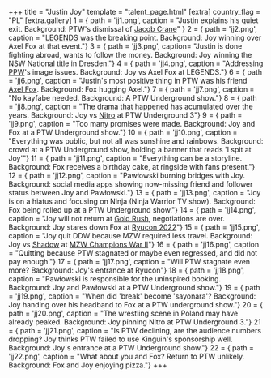 +++
title = "Justin Joy"
template = "talent_page.html"
[extra]
country_flag = "PL"
[extra.gallery]
1 = { path = 'jj1.png', caption = "Justin explains his quiet exit. Background: PTW's dismissal of [Jacob Crane](@/w/jacob-crane.md)" }
2 = { path = 'jj2.png', caption = "[LEGENDS](@/e/ptw/2022-11-26-ptw-3-legends.md) was the breaking point. Background: Joy winning over Axel Fox at that event."}
3 = { path = 'jj3.png', caption= "Justin is done fighting abroad, wants to follow the money. Background: Joy winning the NSW National title in Dresden."}
4 = { path = 'jj4.png', caption = "Addressing [PPW](@/o/ppw.md)'s image issues. Background: Joy vs Axel Fox at LEGENDS."}
6 = { path = 'jj6.png', caption = "Justin's most positive thing in PTW was his friend [Axel Fox](@/w/axel-fox.md). Background: Fox hugging Axel."}
7 = { path = 'jj7.png', caption = "No kayfabe needed. Background: A PTW Underground show."}
8 = { path = 'jj8.png', caption = "The drama that happened has acumulated over the years. Background: Joy vs [Nitro](@/w/nitro.md) at PTW Underground 3"}
9 = { path = 'jj9.png', caption = "Too many promises were made. Background: Joy and Fox at a PTW Underground show."}
10 = { path = 'jj10.png', caption = "Everything was public, but not all was sunshine and rainbows. Background: crowd at a PTW Underground show, holding a banner that reads 'I spit at Joy'"}
11 = { path = 'jj11.png', caption = "Everything can be a storyline. Background: Fox receives a birthday cake, at ringside with fans present."}
12 = { path = 'jj12.png', caption = "Pawłowski burning bridges with Joy. Background: social media apps showing now-missing friend and follower status between Joy and Pawłowski."}
13 = { path = 'jj13.png', caption = "Joy is on a hiatus and focusing on Ninja (Ninja Warrior TV show). Background: Fox being rolled up at a PTW Underground show."}
14 = { path = 'jj14.png', caption = "Joy will not return at [Gold Rush](@/e/ptw/2024-02-03-ptw-5-gold-rush.md), negotiations are over. Background: Joy stares down Fox at [Ryucon 2022](@/e/ptw/2022-07-31-ptw-x-ryucon.md)"}
15 = { path = 'jj15.png', caption = "Joy quit DDW because MZW required less travel. Background: Joy vs [Shadow](@/w/shadow.md) at [MZW Champions War II](@/e/mzw/2016-01-10-mzw-champions-war-2.md)"}
16 = { path = 'jj16.png', caption = "Quitting because PTW stagnated or maybe even regressed, and did not pay enough."}
17 = { path = 'jj17.png', caption = "Will PTW stagnate even more? Background: Joy's entrance at Ryucon"}
18 = { path = 'jj18.png', caption = "Pawłowski is responsible for the uninspired booking. Background: Joy and Pawłowski at a PTW Underground show."}
19 = { path = 'jj19.png', caption = "When did 'break' become 'sayonara'? Background: Joy handing over his headband to Fox at a PTW underground show."}
20 = { path = 'jj20.png', caption = "The wrestling scene in Poland may have already peaked. Background: Joy pinning Nitro at PTW Underground 3."}
21 = { path = 'jj21.png', caption = "Is PTW declining, are the audience numbers dropping? Joy thinks PTW failed to use Kinguin's sponsorship well. Background: Joy's entrance at a PTW Underground show."}
22 = { path = 'jj22.png', caption = "What about you and Fox? Return to PTW unlikely. Background: Fox and Joy enjoying pizza."}
+++
